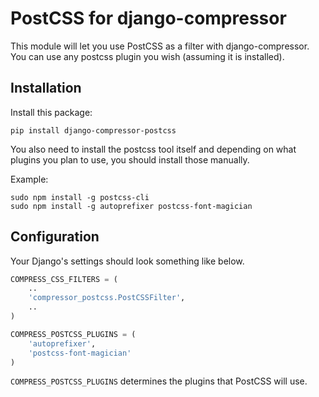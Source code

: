 PostCSS for django-compressor
============================
This module will let you use PostCSS as a filter with django-compressor. You can use any postcss plugin you wish (assuming it is installed).

Installation
------------

Install this package:

    pip install django-compressor-postcss

You also need to install the postcss tool itself and depending on what plugins you plan to use, you should install those
manually.

Example:

    sudo npm install -g postcss-cli
    sudo npm install -g autoprefixer postcss-font-magician

Configuration
-------------

Your Django's settings should look something like below.

```python
COMPRESS_CSS_FILTERS = (
    ..
    'compressor_postcss.PostCSSFilter',
    ..
)

COMPRESS_POSTCSS_PLUGINS = (
    'autoprefixer',
    'postcss-font-magician'
)
```

`COMPRESS_POSTCSS_PLUGINS` determines the plugins that PostCSS will use.
